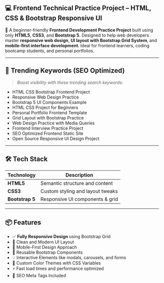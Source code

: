 ## 💻 Frontend Technical Practice Project – HTML, CSS & Bootstrap Responsive UI

🎯 A beginner-friendly **Frontend Development Practice Project** built using only **HTML5**, **CSS3**, and **Bootstrap 5**. Designed to help web developers master **responsive web design**, **UI layout with Bootstrap Grid System**, and **mobile-first interface development**. Ideal for frontend learners, coding bootcamp students, and personal portfolios.

---

## 🚀 Trending Keywords (SEO Optimized)

> _Boost visibility with these trending search keywords:_

- HTML CSS Bootstrap Frontend Project
- Responsive Web Design Practice
- Bootstrap 5 UI Components Example
- HTML CSS Project for Beginners
- Personal Portfolio Frontend Template
- Grid Layout with Bootstrap Practice
- Web Design Practice with Media Queries
- Frontend Interview Practice Project
- SEO Optimized Frontend Static Site
- Open Source Responsive UI Design Project


---

## 🛠️ Tech Stack

| Technology     | Description                        |
|----------------|------------------------------------|
| **HTML5**      | Semantic structure and content     |
| **CSS3**       | Custom styling and layout tweaks   |
| **Bootstrap 5**| Responsive UI components & grid    |

---

## 📦 Features

- ✅ **Fully Responsive Design** using Bootstrap Grid
- 🎨 Clean and Modern UI Layout
- 📱 Mobile-First Design Approach
- 🧱 Reusable Bootstrap Components
- 💡 Interactive Elements like modals, carousels, and forms
- 🌈 Custom Color Themes with CSS Variables
- ⚡ Fast load times and performance optimized
- 📄 SEO Meta Tags Included
